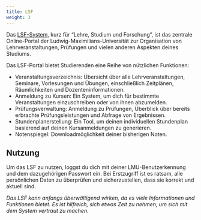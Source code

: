 ```yaml
---
title: LSF
weight: 3
---
```


Das [LSF-System](https://lsf.verwaltung.uni-muenchen.de/), kurz für “Lehre, Studium und Forschung”, ist das zentrale Online-Portal der Ludwig-Maximilians-Universität zur Organisation von Lehrveranstaltungen, Prüfungen und vielen anderen Aspekten deines Studiums.


Das LSF-Portal bietet Studierenden eine Reihe von nützlichen Funktionen:
- Veranstaltungsverzeichnis: Übersicht über alle Lehrveranstaltungen, Seminare, Vorlesungen und Übungen, einschließlich Zeitplänen, Räumlichkeiten und Dozenteninformationen.
- Anmeldung zu Kursen: Ein System, um dich für bestimmte Veranstaltungen einzuschreiben oder von ihnen abzumelden.
- Prüfungsverwaltung: Anmeldung zu Prüfungen, Überblick über bereits erbrachte Prüfungsleistungen und Abfrage von Ergebnissen.
- Stundenplanerstellung: Ein Tool, um deinen individuellen Stundenplan basierend auf deinen Kursanmeldungen zu generieren.
- Notenspiegel: Downloadmöglichkeit deiner bisherigen Noten.


## Nutzung
Um das LSF zu nutzen, loggst du dich mit deiner LMU-Benutzerkennung und dem dazugehörigen Passwort ein. Bei Erstzugriff ist es ratsam, alle persönlichen Daten zu überprüfen und sicherzustellen, dass sie korrekt und aktuell sind.

_Das LSF kann anfangs überwältigend wirken, da es viele Informationen und Funktionen bietet. Es ist hilfreich, sich etwas Zeit zu nehmen, um sich mit dem System vertraut zu machen._